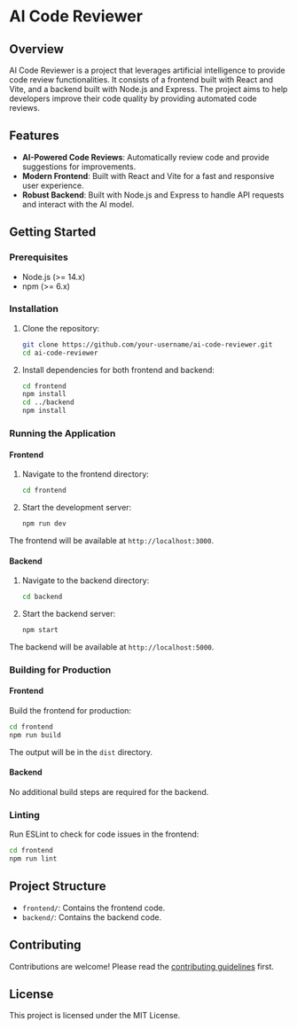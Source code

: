 
# AI Code Reviewer

## Overview

AI Code Reviewer is a project that leverages artificial intelligence to provide code review functionalities. It consists of a frontend built with React and Vite, and a backend built with Node.js and Express. The project aims to help developers improve their code quality by providing automated code reviews.

## Features

- **AI-Powered Code Reviews**: Automatically review code and provide suggestions for improvements.
- **Modern Frontend**: Built with React and Vite for a fast and responsive user experience.
- **Robust Backend**: Built with Node.js and Express to handle API requests and interact with the AI model.

## Getting Started

### Prerequisites

- Node.js (>= 14.x)
- npm (>= 6.x)

### Installation

1. Clone the repository:
   ```bash
   git clone https://github.com/your-username/ai-code-reviewer.git
   cd ai-code-reviewer
   ```

2. Install dependencies for both frontend and backend:
   ```bash
   cd frontend
   npm install
   cd ../backend
   npm install
   ```

### Running the Application

#### Frontend

1. Navigate to the frontend directory:
   ```bash
   cd frontend
   ```

2. Start the development server:
   ```bash
   npm run dev
   ```

The frontend will be available at `http://localhost:3000`.

#### Backend

1. Navigate to the backend directory:
   ```bash
   cd backend
   ```

2. Start the backend server:
   ```bash
   npm start
   ```

The backend will be available at `http://localhost:5000`.

### Building for Production

#### Frontend

Build the frontend for production:
```bash
cd frontend
npm run build
```

The output will be in the `dist` directory.

#### Backend

No additional build steps are required for the backend.

### Linting

Run ESLint to check for code issues in the frontend:
```bash
cd frontend
npm run lint
```

## Project Structure

- `frontend/`: Contains the frontend code.
- `backend/`: Contains the backend code.

## Contributing

Contributions are welcome! Please read the [contributing guidelines](CONTRIBUTING.md) first.

## License

This project is licensed under the MIT License.
